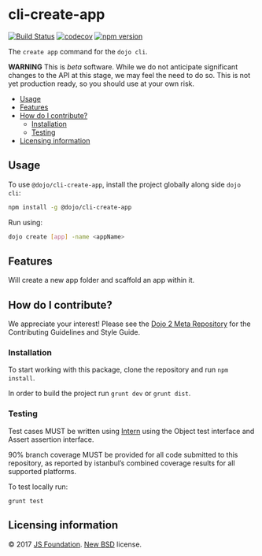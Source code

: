 # cli-create-app

[![Build Status](https://travis-ci.org/dojo/cli-create-app.svg?branch=master)](https://travis-ci.org/dojo/cli-create-app)
[![codecov](https://codecov.io/gh/dojo/cli-create-app/branch/master/graph/badge.svg)](https://codecov.io/gh/dojo/cli-create-app)
[![npm version](https://badge.fury.io/js/%40dojo%2Fcli-create-app.svg)](https://badge.fury.io/js/%40dojo%2Fcli-create-app)

The `create app` command for the `dojo cli`.

**WARNING** This is _beta_ software. While we do not anticipate significant changes to the API at this stage, we may feel the need to do so. This is not yet production ready, so you should use at your own risk.

- [Usage](#usage)
- [Features](#features)
- [How do I contribute?](#how-do-i-contribute)
  - [Installation](#installation)
  - [Testing](#testing)
- [Licensing information](#licensing-information)

## Usage

To use `@dojo/cli-create-app`, install the project globally along side `dojo cli`:

```bash
npm install -g @dojo/cli-create-app
```

Run using:

```bash
dojo create [app] -name <appName>
```

## Features

Will create a new app folder and scaffold an app within it.

## How do I contribute?

We appreciate your interest!  Please see the [Dojo 2 Meta Repository](https://github.com/dojo/meta#readme) for the
Contributing Guidelines and Style Guide.

### Installation

To start working with this package, clone the repository and run `npm install`.

In order to build the project run `grunt dev` or `grunt dist`.

### Testing

Test cases MUST be written using [Intern](https://theintern.github.io) using the Object test interface and Assert assertion interface.

90% branch coverage MUST be provided for all code submitted to this repository, as reported by istanbul’s combined coverage results for all supported platforms.

To test locally run:

`grunt test`

## Licensing information

© 2017 [JS Foundation](https://js.foundation/). [New BSD](http://opensource.org/licenses/BSD-3-Clause) license.
